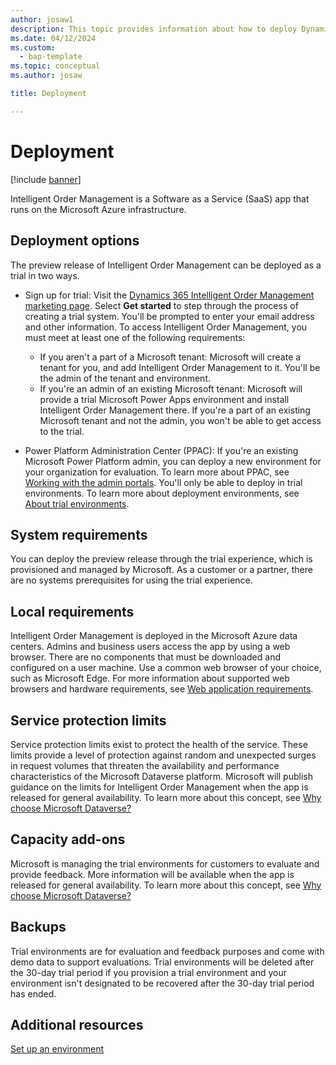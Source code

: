 ```yaml
---
author: josaw1
description: This topic provides information about how to deploy Dynamics 365 Intelligent Order Management.
ms.date: 04/12/2024
ms.custom: 
  - bap-template
ms.topic: conceptual
ms.author: josaw

title: Deployment

---
```



# Deployment

[!include [banner](includes/banner.md)]


Intelligent Order Management is a Software as a Service (SaaS) app that runs on the Microsoft Azure infrastructure.

## Deployment options

The preview release of Intelligent Order Management can be deployed as a trial in two ways.

-   Sign up for trial: Visit the [Dynamics 365 Intelligent Order Management marketing page](https://dynamics.microsoft.com/intelligent-order-management/). Select **Get started** to step through the process of creating a trial system. You'll be prompted to enter your email address and other information. To access Intelligent Order Management, you must meet at least one of the following requirements: 
    - If you aren't a part of a Microsoft tenant: Microsoft will create a tenant for you, and add Intelligent Order Management to it. You'll be the admin of the tenant and environment. 
    - If you're an admin of an existing Microsoft tenant: Microsoft will provide a trial Microsoft Power Apps environment and install Intelligent Order Management there. If you're a part of an existing Microsoft tenant and not the admin, you won't be able to get access to the trial. 

-   Power Platform Administration Center (PPAC): If you're an existing Microsoft Power Platform admin, you can deploy a new environment for your organization for evaluation. To learn more about PPAC, see [Working with the admin portals](/power-platform/admin/wp-work-with-admin-portals). You'll only be able to deploy in trial environments. To learn more about deployment environments, see [About trial environments](/power-platform/admin/trial-environments).

## System requirements

You can deploy the preview release through the trial experience, which is provisioned and managed by Microsoft. As a customer or a partner, there are no systems prerequisites for using the trial experience.

## Local requirements

Intelligent Order Management is deployed in the Microsoft Azure data centers. Admins and business users access the app by using a web browser. There are no components that must be downloaded and configured on a user machine. Use a common web browser of your choice, such as Microsoft Edge. For more information about supported web browsers and hardware requirements, see [Web application requirements](/power-platform/admin/web-application-requirements).

## Service protection limits

Service protection limits exist to protect the health of the service. These limits provide a level of protection against random and unexpected surges in request volumes that threaten the availability and performance characteristics of the Microsoft Dataverse platform. Microsoft will publish guidance on the limits for Intelligent Order Management when the app is released for general availability. To learn more about this concept, see [Why choose Microsoft Dataverse?](/powerapps/maker/data-platform/why-dataverse-overview)

## Capacity add-ons

Microsoft is managing the trial environments for customers to evaluate and provide feedback. More information will be available when the app is released for general availability. To learn more about this concept, see [Why choose Microsoft Dataverse?](/powerapps/maker/data-platform/why-dataverse-overview)

## Backups

Trial environments are for evaluation and feedback purposes and come with demo data to support evaluations. Trial environments will be deleted after the 30-day trial period if you provision a trial environment and your environment isn't designated to be recovered after the 30-day trial period has ended.

## Additional resources
[Set up an environment](setup.md)
